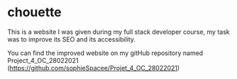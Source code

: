 # chouette

This is a website I was given during my full stack developer course, my task was to improve its SEO and its accessibility. 

You can find the improved website on my gitHub repository named Project_4_OC_28022021 (https://github.com/sophieSpacee/Projet_4_OC_28022021) 
